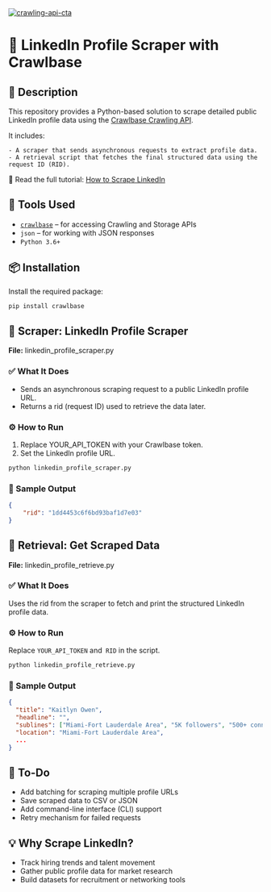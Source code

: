 <a href="https://crawlbase.com/signup?utm_source=github&utm_medium=readme&utm_campaign=crawling_api_banner" target="_blank">
  <img src="https://github.com/user-attachments/assets/afa4f6e7-25fb-442c-af2f-b4ddcfd62ab2" 
       alt="crawling-api-cta" 
       style="max-width: 100%; border: 0;">
</a>

# 🔗 LinkedIn Profile Scraper with Crawlbase

## 📝 Description

This repository provides a Python-based solution to scrape detailed public LinkedIn profile data using the [Crawlbase Crawling API](https://crawlbase.com/crawling-api-avoid-captchas-blocks).

It includes:

    - A scraper that sends asynchronous requests to extract profile data.
    - A retrieval script that fetches the final structured data using the request ID (RID).

📖 Read the full tutorial: [How to Scrape LinkedIn](https://crawlbase.com/blog/how-to-scrape-linkedin/)

## 🔧 Tools Used

- [`crawlbase`](https://pypi.org/project/crawlbase/) – for accessing Crawling and Storage APIs
- `json` – for working with JSON responses
- `Python 3.6+`

## 📦 Installation

Install the required package:

```bash
pip install crawlbase
```

## 🚀 Scraper: LinkedIn Profile Scraper

**File:** linkedin_profile_scraper.py

### ✅ What It Does

- Sends an asynchronous scraping request to a public LinkedIn profile URL.
- Returns a rid (request ID) used to retrieve the data later.

### ⚙️ How to Run

1. Replace YOUR_API_TOKEN with your Crawlbase token.
2. Set the LinkedIn profile URL.

```bash
python linkedin_profile_scraper.py
```

### 🧪 Sample Output

```json
{
	"rid": "1dd4453c6f6bd93baf1d7e03"
}
```

## 📄 Retrieval: Get Scraped Data

**File:** linkedin_profile_retrieve.py

### ✅ What It Does

Uses the rid from the scraper to fetch and print the structured LinkedIn profile data.

### ⚙️ How to Run

Replace `YOUR_API_TOKEN` and` RID` in the script.

```bash
python linkedin_profile_retrieve.py
```

### 🧪 Sample Output

```json
{
  "title": "Kaitlyn Owen",
  "headline": "",
  "sublines": ["Miami-Fort Lauderdale Area", "5K followers", "500+ connections"],
  "location": "Miami-Fort Lauderdale Area",
  ...
}
```

## 📌 To-Do

- Add batching for scraping multiple profile URLs
- Save scraped data to CSV or JSON
- Add command-line interface (CLI) support
- Retry mechanism for failed requests

## 💡 Why Scrape LinkedIn?

- Track hiring trends and talent movement
- Gather public profile data for market research
- Build datasets for recruitment or networking tools

